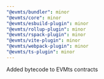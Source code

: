 ```yaml
---
"@evmts/bundler": minor
"@evmts/core": minor
"@evmts/esbuild-plugin": minor
"@evmts/rollup-plugin": minor
"@evmts/rspack-plugin": minor
"@evmts/vite-plugin": minor
"@evmts/webpack-plugin": minor
"@evmts/ts-plugin": minor
---
```


Added bytecode to EVMts contracts
